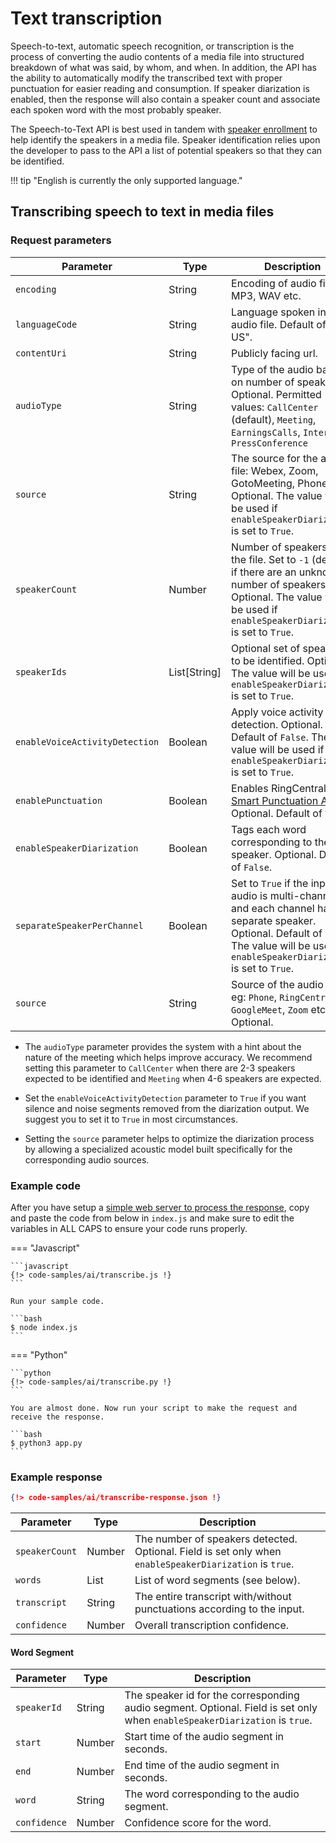 # Text transcription

Speech-to-text, automatic speech recognition, or transcription is the process of converting the audio contents of a media file into structured breakdown of what was said, by whom, and when. In addition, the API has the ability to automatically modify the transcribed text with proper punctuation for easier reading and consumption. If speaker diarization is enabled, then the response will also contain a speaker count and associate each spoken word with the most probably speaker.
 
The Speech-to-Text API is best used in tandem with [speaker enrollment](speaker-enrollment.md) to help identify the speakers in a media file. Speaker identification relies upon the developer to pass to the API a list of potential speakers so that they can be identified. 

!!! tip "English is currently the only supported language."

## Transcribing speech to text in media files

### Request parameters

| Parameter      | Type   | Description                                                     |
| -------------- | ------ | --------------------------------------------------------------- |
| `encoding`     | String | Encoding of audio file like MP3, WAV etc.                       |
| `languageCode` | String | Language spoken in the audio file. Default of "en-US".          |
| `contentUri`   | String | Publicly facing url.                                            |
| `audioType`    | String | Type of the audio based on number of speakers. Optional. Permitted values: `CallCenter` (default), `Meeting`, `EarningsCalls`, `Interview`, `PressConference` |
| `source`       | String | The source for the audio file: Webex, Zoom, GotoMeeting, Phone. Optional. The value will be used if `enableSpeakerDiarization` is set to `True`. |
| `speakerCount` | Number | Number of speakers in the file. Set to `-1` (default) if there are an unknown number of speakers. Optional. The value will be used if `enableSpeakerDiarization` is set to `True`.      |
| `speakerIds`   | List[String] | Optional set of speakers to be identified. Optional. The value will be used if `enableSpeakerDiarization` is set to `True`. |
| `enableVoiceActivityDetection` | Boolean | Apply voice activity detection. Optional. Default of `False`. The value will be used if `enableSpeakerDiarization` is set to `True`. |
| `enablePunctuation`         | Boolean | Enables RingCentral's [Smart Punctuation API](text-punctuation.md). Optional. Default of `True`. |
| `enableSpeakerDiarization`  | Boolean | Tags each word corresponding to the speaker. Optional. Default of `False`. |
| `separateSpeakerPerChannel` | Boolean | Set to `True` if the input audio is multi-channel and each channel has a separate speaker. Optional. Default of `False`. The value will be used if `enableSpeakerDiarization` is set to `True`. |
| `source`       | String | Source of the audio file eg: `Phone`, `RingCentral`, `GoogleMeet`, `Zoom` etc. Optional. |

* The `audioType` parameter provides the system with a hint about the nature of the meeting which helps improve accuracy. We recommend setting this parameter to `CallCenter` when there are 2-3 speakers expected to be identified and `Meeting` when 4-6 speakers are expected.

* Set the `enableVoiceActivityDetection` parameter to `True` if you want silence and noise segments removed from the diarization output. We suggest you to set it to `True` in most circumstances. 

* Setting the `source` parameter helps to optimize the diarization process by allowing a specialized acoustic model built specifically for the corresponding audio sources. 

### Example code

After you have setup a [simple web server to process the response](asynchronous-responses.md), copy and paste the code from below in `index.js` and make sure to edit the variables in ALL CAPS to ensure your code runs properly. 

=== "Javascript"

    ```javascript
    {!> code-samples/ai/transcribe.js !}
    ```

    Run your sample code.

    ```bash
    $ node index.js
    ```


=== "Python"

    ```python
    {!> code-samples/ai/transcribe.py !}
    ```

    You are almost done. Now run your script to make the request and receive the response.
    
    ```bash
    $ python3 app.py
    ```

### Example response

```json
{!> code-samples/ai/transcribe-response.json !}
```

| Parameter      | Type   | Description                                                                                             |
| -------------- | ------ | ---------------------------------                                                                       |
| `speakerCount` | Number | The number of speakers detected. Optional. Field is set only when `enableSpeakerDiarization` is `true`. |
| `words`        | List   | List of word segments (see below).                                                                      |
| `transcript`   | String | The entire transcript with/without punctuations according to the input.                                 |
| `confidence`   | Number | Overall transcription confidence.                                                                       |


#### Word Segment

| Parameter    | Type   | Description                                                                                                                |
| ----------   | ------ | ---------------------------------------------------                                                                        |
| `speakerId`  | String | The speaker id for the corresponding audio segment. Optional. Field is set only when `enableSpeakerDiarization` is `true`. |
| `start`      | Number | Start time of the audio segment in seconds.                                                                                |
| `end`        | Number | End time of the audio segment in seconds.                                                                                  |
| `word`       | String | The word corresponding to the audio segment.                                                                               |
| `confidence` | Number | Confidence score for the word.                                                                                             |
